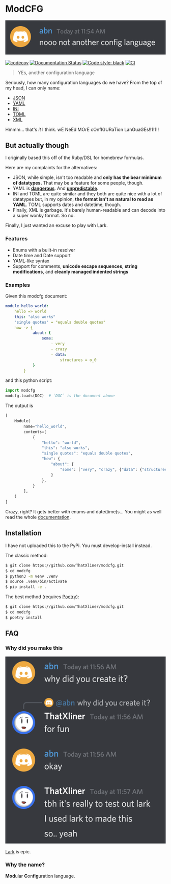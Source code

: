 # ModCFG
![YEs](./noo.png)

[![codecov](https://codecov.io/gh/ThatXliner/modcfg/branch/master/graph/badge.svg)](https://codecov.io/gh/ThatXliner/modcfg) [![Documentation Status](https://readthedocs.org/projects/modcfg/badge/?version=latest)](https://modcfg.readthedocs.io/en/latest/?badge=latest) [![Code style: black](https://img.shields.io/badge/code%20style-black-000000.svg)](https://github.com/psf/black) [![CI](https://github.com/ThatXliner/modcfg/actions/workflows/ci.yml/badge.svg?branch=master)](https://github.com/ThatXliner/modcfg/actions/workflows/ci.yml)

> YEs, another configuration language

Seriously, how many configuration languages do we have? From the top of my head, I can only name:

 - [JSON](https://www.json.org/)
 - [YAML](https://yaml.org)
 - [INI](https://wikipedia.org/wiki/INI_file)
 - [TOML](https://toml.io/)
 - [XML](https://www.w3.org/XML/)

Hmmm... that's *it* I think. wE NeEd MOrE cOnfIGURaTion LanGuaGEs!!1!1!!

## But actually though

I originally based this off of the Ruby/DSL for homebrew formulas.

Here are my complaints for the alternatives:

 - JSON, while simple, isn't too readable and **only has the bear minimum of datatypes.** That may be a feature for some people, though.
 - YAML is [**dangerous**](https://www.arp242.net/yaml-config.html#insecure-by-default). And [**unpredictable**](https://hitchdev.com/strictyaml/why/implicit-typing-removed/).
 - INI and TOML are quite similar and they both are quite nice with a lot of datatypes but, in my opinion, **the format isn't as natural to read as YAML**. TOML supports dates and datetime, though.
 - Finally, XML is garbage. It's barely human-readable and can decode into a super wonky format. So no.

Finally, I just wanted an excuse to play with Lark.

### Features

 - Enums with a built-in resolver
 - Date time and Date support
 - YAML-like syntax
 - Support for comments, **unicode escape sequences**, **string modifications**, and **cleanly managed indented strings**

### Examples

Given this modcfg document:
```yaml
module hello_world:
    hello => world
    this: "also works"
    'single quotes' = "equals double quotes"
    how -> {
            about: {
                some:
                    - very
                    - crazy
                    - data:
                        structures = o_0
            }
        }
```
and this python script:
```py
import modcfg
modcfg.loads(DOC)  # `DOC` is the document above
```
The output is
```py
[
    Module(
        name="hello_world",
        contents=[
            {
                "hello": "world",
                "this": "also works",
                "single quotes": "equals double quotes",
                "how": {
                    "about": {
                        "some": ["very", "crazy", {"data": {"structures": "o_0"}}]
                    }
                },
            }
        ],
    )
]
```
Crazy, right? It gets better with enums and date(time)s... You might as well read the whole [documentation][documentation].

## Installation

I have not uploaded this to the PyPi. You must develop-install instead.

The classic method:

```bash
$ git clone https://github.com/ThatXliner/modcfg.git
$ cd modcfg
$ python3 -m venv .venv
$ source .venv/bin/activate
$ pip install -e .
```

The best method (requires [Poetry](https://python-poetry.org/)):

```bash
$ git clone https://github.com/ThatXliner/modcfg.git
$ cd modcfg
$ poetry install
```

## FAQ

### Why did you make this

![why](./why.png)

[Lark](https://github.com/lark-parser/lark) is epic.

### Why the name?

**Mod**ular **C**on**f**i**g**uration language.

[documentation]: ./docs
